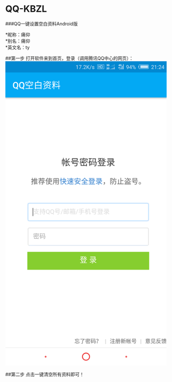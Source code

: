# QQ-KBZL
###QQ一键设置空白资料Android版


*昵称：痛仰  
*别名：痛仰  
*英文名：ty  


##第一步
打开软件来到首页，登录（调用腾讯QQ中心的网页）：
![image](https://github.com/mxy19980428/QQ-KBZL/blob/master/%E5%9B%BE%E7%89%87/1.png)

##第二步
点击一键清空所有资料即可！

